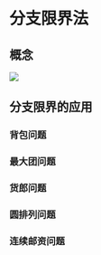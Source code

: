 # 分支限界法

<!-- toc -->

## 概念

![](https://cdn.jsdelivr.net/gh/Rosefinch-Midsummer/MyImagesHost03/img/20240602124301.png)

## 分支限界的应用

### 背包问题
### 最大团问题
### 货郎问题
### 圆排列问题
### 连续邮资问题